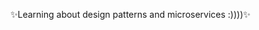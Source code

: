 

<!---
GabrielRJn/GabrielRJn is a ✨ special ✨ repository because its `README.md` (this file) appears on your GitHub profile.
You can click the Preview link to take a look at your changes.
--->
✨Learning about design patterns and microservices :))))✨
